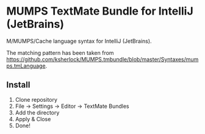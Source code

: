 # MUMPS TextMate Bundle for IntelliJ (JetBrains)

M/MUMPS/Cache language syntax for IntelliJ (JetBrains).

The matching pattern has been taken from https://github.com/ksherlock/MUMPS.tmbundle/blob/master/Syntaxes/mumps.tmLanguage.

## Install

1. Clone repository
2. File -> Settings -> Editor -> TextMate Bundles
3. Add the directory
4. Apply & Close
5. Done!